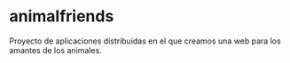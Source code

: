 # animalfriends
Proyecto de aplicaciones distribuidas en el que creamos una web para los amantes de los animales.
